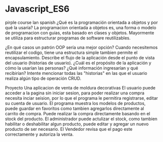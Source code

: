 # Javascript_ES6
pirple course
lan spanish
¿Qué es la programación orientada a objetos y por qué la usaría?
La programacion orientada a objetos es, una forma o modelo de programacion con guias,
esta basado en clases y objetos. 
Mayormente se utiliza para estructurar programas de software reutilizables.

¿En qué casos un patrón OOP sería una mejor opción?
Cuando necesitemos reutilizar el codigo, tiene una estructura simple tambien permite el encapsulamiento.
Describe el flujo de la aplicación desde el punto de vista del usuario (historias de usuario).
¿Cuál es el propósito de la aplicación y cómo la usarían las personas? ¿Qué información ingresarían y qué recibirían?
Intente mencionar todas las "historias" en las que el usuario realiza algún tipo de operación CRUD.

Proyecto
Una aplicacion de venta de moldura decorativas
El usuario puede acceder a la pagina sin iniciar sesion, para poder realizar una compra necesita inciar seision, por lo que el 
programa le permitira registrarse, editar su cuenta de usuario.
El programa muestra los modelos de productos, puede guardar en favoritos como tambien agregarlos directamente al carrito de compra.
Puede realizar la compra directamente basando en el stock del producto.
El administrador puede actulizar el stock, como tambien habilitar o deshabilitar algun producto, puede editar y agregar un nuevo producto de ser necesario.
El Vendedor revisa que el pago este correctamente y autoriza la venta.
